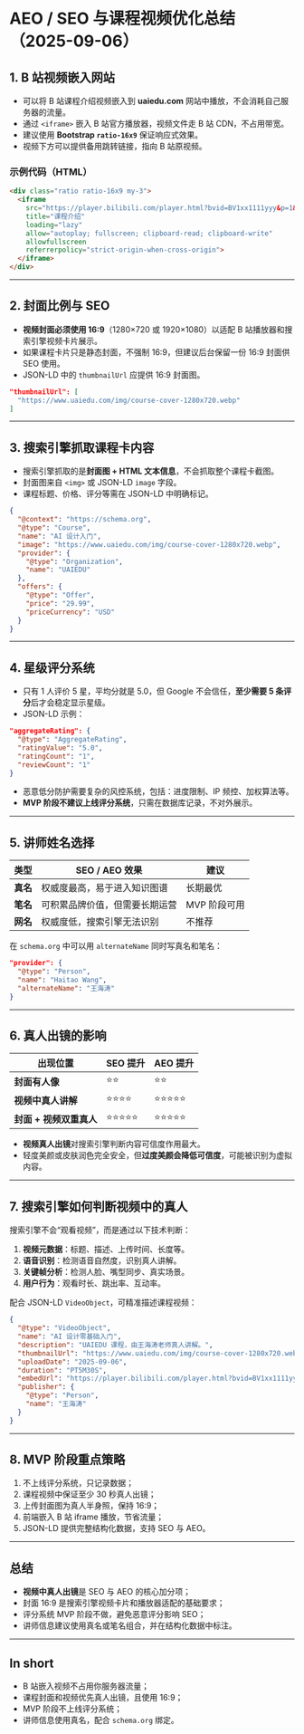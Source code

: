 
# AEO / SEO 与课程视频优化总结（2025-09-06）

## 1. B 站视频嵌入网站
- 可以将 B 站课程介绍视频嵌入到 **uaiedu.com** 网站中播放，不会消耗自己服务器的流量。
- 通过 `<iframe>` 嵌入 B 站官方播放器，视频文件走 B 站 CDN，不占用带宽。
- 建议使用 **Bootstrap `ratio-16x9`** 保证响应式效果。
- 视频下方可以提供备用跳转链接，指向 B 站原视频。

### 示例代码（HTML）
```html
<div class="ratio ratio-16x9 my-3">
  <iframe
    src="https://player.bilibili.com/player.html?bvid=BV1xx1111yyy&p=1&high_quality=1&danmaku=0"
    title="课程介绍"
    loading="lazy"
    allow="autoplay; fullscreen; clipboard-read; clipboard-write"
    allowfullscreen
    referrerpolicy="strict-origin-when-cross-origin">
  </iframe>
</div>
```

---

## 2. 封面比例与 SEO
- **视频封面必须使用 16:9**（1280×720 或 1920×1080）以适配 B 站播放器和搜索引擎视频卡片展示。
- 如果课程卡片只是静态封面，不强制 16:9，但建议后台保留一份 16:9 封面供 SEO 使用。
- JSON-LD 中的 `thumbnailUrl` 应提供 16:9 封面图。

```json
"thumbnailUrl": [
  "https://www.uaiedu.com/img/course-cover-1280x720.webp"
]
```

---

## 3. 搜索引擎抓取课程卡内容
- 搜索引擎抓取的是**封面图 + HTML 文本信息**，不会抓取整个课程卡截图。
- 封面图来自 `<img>` 或 JSON-LD `image` 字段。
- 课程标题、价格、评分等需在 JSON-LD 中明确标记。

```json
{
  "@context": "https://schema.org",
  "@type": "Course",
  "name": "AI 设计入门",
  "image": "https://www.uaiedu.com/img/course-cover-1280x720.webp",
  "provider": {
    "@type": "Organization",
    "name": "UAIEDU"
  },
  "offers": {
    "@type": "Offer",
    "price": "29.99",
    "priceCurrency": "USD"
  }
}
```

---

## 4. 星级评分系统
- 只有 1 人评价 5 星，平均分就是 5.0，但 Google 不会信任，**至少需要 5 条评分**后才会稳定显示星级。
- JSON-LD 示例：
```json
"aggregateRating": {
  "@type": "AggregateRating",
  "ratingValue": "5.0",
  "ratingCount": "1",
  "reviewCount": "1"
}
```
- 恶意低分防护需要复杂的风控系统，包括：进度限制、IP 频控、加权算法等。
- **MVP 阶段不建议上线评分系统**，只需在数据库记录，不对外展示。

---

## 5. 讲师姓名选择
| 类型 | SEO / AEO 效果 | 建议 |
|------|----------------|------|
| **真名** | 权威度最高，易于进入知识图谱 | 长期最优 |
| **笔名** | 可积累品牌价值，但需要长期运营 | MVP 阶段可用 |
| **网名** | 权威度低，搜索引擎无法识别 | 不推荐 |

在 `schema.org` 中可以用 `alternateName` 同时写真名和笔名：
```json
"provider": {
  "@type": "Person",
  "name": "Haitao Wang",
  "alternateName": "王海涛"
}
```

---

## 6. 真人出镜的影响
| 出现位置 | SEO 提升 | AEO 提升 |
|----------|----------|----------|
| **封面有人像** | ⭐⭐ | ⭐⭐ |
| **视频中真人讲解** | ⭐⭐⭐⭐ | ⭐⭐⭐⭐⭐ |
| **封面 + 视频双重真人** | ⭐⭐⭐⭐⭐ | ⭐⭐⭐⭐⭐ |

- **视频真人出镜**对搜索引擎判断内容可信度作用最大。
- 轻度美颜或皮肤润色完全安全，但**过度美颜会降低可信度**，可能被识别为虚拟内容。

---

## 7. 搜索引擎如何判断视频中的真人
搜索引擎不会“观看视频”，而是通过以下技术判断：
1. **视频元数据**：标题、描述、上传时间、长度等。
2. **语音识别**：检测语音自然度，识别真人讲解。
3. **关键帧分析**：检测人脸、嘴型同步、真实场景。
4. **用户行为**：观看时长、跳出率、互动率。

配合 JSON-LD `VideoObject`，可精准描述课程视频：
```json
{
  "@type": "VideoObject",
  "name": "AI 设计零基础入门",
  "description": "UAIEDU 课程，由王海涛老师真人讲解。",
  "thumbnailUrl": "https://www.uaiedu.com/img/course-cover-1280x720.webp",
  "uploadDate": "2025-09-06",
  "duration": "PT5M30S",
  "embedUrl": "https://player.bilibili.com/player.html?bvid=BV1xx1111yyy",
  "publisher": {
    "@type": "Person",
    "name": "王海涛"
  }
}
```

---

## 8. MVP 阶段重点策略
1. 不上线评分系统，只记录数据；
2. 课程视频中保证至少 30 秒真人出镜；
3. 上传封面图为真人半身照，保持 16:9；
4. 前端嵌入 B 站 iframe 播放，节省流量；
5. JSON-LD 提供完整结构化数据，支持 SEO 与 AEO。

---

## 总结
- **视频中真人出镜**是 SEO 与 AEO 的核心加分项；
- 封面 16:9 是搜索引擎视频卡片和播放器适配的基础要求；
- 评分系统 MVP 阶段不做，避免恶意评分影响 SEO；
- 讲师信息建议使用真名或笔名组合，并在结构化数据中标注。

---

## In short
- B 站嵌入视频不占用你服务器流量；
- 课程封面和视频优先真人出镜，且使用 16:9；
- MVP 阶段不上线评分系统；
- 讲师信息使用真名，配合 `schema.org` 绑定。
